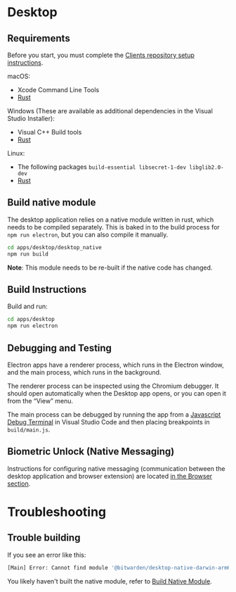 # Desktop

## Requirements

Before you start, you must complete the [Clients repository setup instructions](../index.md).

macOS:

- Xcode Command Line Tools
- [Rust](https://www.rust-lang.org/tools/install)

Windows (These are available as additional dependencies in the Visual Studio Installer):

- Visual C++ Build tools
- [Rust](https://www.rust-lang.org/tools/install)

Linux:

- The following packages `build-essential libsecret-1-dev libglib2.0-dev`
- [Rust](https://www.rust-lang.org/tools/install)

## Build native module

The desktop application relies on a native module written in rust, which needs to be compiled separately. This is baked in to the build process for `npm run electron`, but you can also compile it manually.

```bash
cd apps/desktop/desktop_native
npm run build
```

**Note**: This module needs to be re-built if the native code has changed.

## Build Instructions

Build and run:

```bash
cd apps/desktop
npm run electron
```

## Debugging and Testing

Electron apps have a renderer process, which runs in the Electron window, and the main process, which runs in the background.

The renderer process can be inspected using the Chromium debugger. It should open automatically when the Desktop app opens, or you can open it from the “View” menu.

The main process can be debugged by running the app from a [Javascript Debug Terminal](https://code.visualstudio.com/docs/nodejs/nodejs-debugging#_javascript-debug-terminal) in Visual Studio Code and then placing breakpoints in `build/main.js`.

## Biometric Unlock (Native Messaging)

Instructions for configuring native messaging (communication between the desktop application and browser extension) are located [in the Browser section](../browser/biometric.md).

# Troubleshooting

## Trouble building

If you see an error like this:

```bash
[Main] Error: Cannot find module '@bitwarden/desktop-native-darwin-arm64'
```

You likely haven't built the native module, refer to [Build Native Module](#build-native-module).
